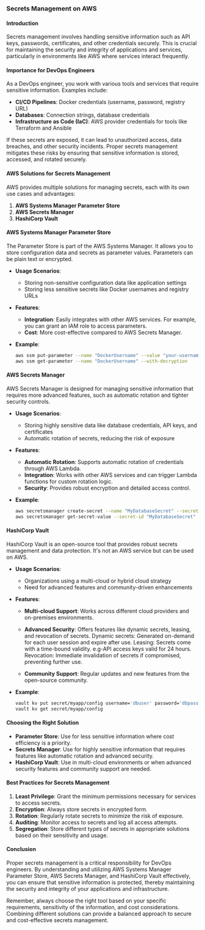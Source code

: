 ### Secrets Management on AWS

#### Introduction
Secrets management involves handling sensitive information such as API keys, passwords, certificates, and other credentials securely. This is crucial for maintaining the security and integrity of applications and services, particularly in environments like AWS where services interact frequently.

#### Importance for DevOps Engineers
As a DevOps engineer, you work with various tools and services that require sensitive information. Examples include:
- **CI/CD Pipelines**: Docker credentials (username, password, registry URL)
- **Databases**: Connection strings, database credentials
- **Infrastructure as Code (IaC)**: AWS provider credentials for tools like Terraform and Ansible

If these secrets are exposed, it can lead to unauthorized access, data breaches, and other security incidents. Proper secrets management mitigates these risks by ensuring that sensitive information is stored, accessed, and rotated securely.

#### AWS Solutions for Secrets Management
AWS provides multiple solutions for managing secrets, each with its own use cases and advantages:

1. **AWS Systems Manager Parameter Store**
2. **AWS Secrets Manager**
3. **HashiCorp Vault**

#### AWS Systems Manager Parameter Store
The Parameter Store is part of the AWS Systems Manager. It allows you to store configuration data and secrets as parameter values. Parameters can be plain text or encrypted.

- **Usage Scenarios**:
  - Storing non-sensitive configuration data like application settings
  - Storing less sensitive secrets like Docker usernames and registry URLs

- **Features**:
  - **Integration**: Easily integrates with other AWS services. For example, you can grant an IAM role to access parameters.
  - **Cost**: More cost-effective compared to AWS Secrets Manager.

- **Example**:
  ```bash
  aws ssm put-parameter --name "DockerUsername" --value "your-username" --type "String"
  aws ssm get-parameter --name "DockerUsername" --with-decryption
  ```

#### AWS Secrets Manager
AWS Secrets Manager is designed for managing sensitive information that requires more advanced features, such as automatic rotation and tighter security controls.

- **Usage Scenarios**:
  - Storing highly sensitive data like database credentials, API keys, and certificates
  - Automatic rotation of secrets, reducing the risk of exposure

- **Features**:
  - **Automatic Rotation**: Supports automatic rotation of credentials through AWS Lambda.
  - **Integration**: Works with other AWS services and can trigger Lambda functions for custom rotation logic.
  - **Security**: Provides robust encryption and detailed access control.

- **Example**:
  ```bash
  aws secretsmanager create-secret --name "MyDatabaseSecret" --secret-string "{\"username\":\"admin\",\"password\":\"password123\"}"
  aws secretsmanager get-secret-value --secret-id "MyDatabaseSecret"
  ```

#### HashiCorp Vault
HashiCorp Vault is an open-source tool that provides robust secrets management and data protection. It's not an AWS service but can be used on AWS.

- **Usage Scenarios**:
  - Organizations using a multi-cloud or hybrid cloud strategy
  - Need for advanced features and community-driven enhancements

- **Features**:
  - **Multi-cloud Support**: Works across different cloud providers and on-premises environments.
  - **Advanced Security**: Offers features like dynamic secrets, leasing, and revocation of secrets.
            Dynamic secrets: Generated on-demand for each user session and expire after use.
            Leasing: Secrets come with a time-bound validity. e.g-API access keys valid for 24 hours.
            Revocation: Immediate invalidation of secrets if compromised, preventing further use.

  - **Community Support**: Regular updates and new features from the open-source community.

- **Example**:
  ```bash
  vault kv put secret/myapp/config username='dbuser' password='dbpassword'
  vault kv get secret/myapp/config
  ```

#### Choosing the Right Solution
- **Parameter Store**: Use for less sensitive information where cost efficiency is a priority.
- **Secrets Manager**: Use for highly sensitive information that requires features like automatic rotation and advanced security.
- **HashiCorp Vault**: Use in multi-cloud environments or when advanced security features and community support are needed.

#### Best Practices for Secrets Management
1. **Least Privilege**: Grant the minimum permissions necessary for services to access secrets.
2. **Encryption**: Always store secrets in encrypted form.
3. **Rotation**: Regularly rotate secrets to minimize the risk of exposure.
4. **Auditing**: Monitor access to secrets and log all access attempts.
5. **Segregation**: Store different types of secrets in appropriate solutions based on their sensitivity and usage.

#### Conclusion
Proper secrets management is a critical responsibility for DevOps engineers. By understanding and utilizing AWS Systems Manager Parameter Store, AWS Secrets Manager, and HashiCorp Vault effectively, you can ensure that sensitive information is protected, thereby maintaining the security and integrity of your applications and infrastructure.

Remember, always choose the right tool based on your specific requirements, sensitivity of the information, and cost considerations. Combining different solutions can provide a balanced approach to secure and cost-effective secrets management.